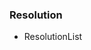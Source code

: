 <!--toc=api-->
###  <span class="mw-headline" id="Resolution"> Resolution </span>

*   ResolutionList